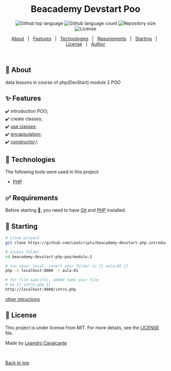 <div align="center" id="top"> 
  <!-- <img src="./.github/app.gif" alt="Beacademy Devstart Poo" /> -->

  &#xa0;

  <!-- <a href="https://beacademydevstartpoo.netlify.app">Demo</a> -->
</div>

<h1 align="center">Beacademy Devstart Poo</h1>

<p align="center">
  <img alt="Github top language" src="https://img.shields.io/github/languages/top/LeoScripts/beacademy-devstart-poo?color=56BEB8">

  <img alt="Github language count" src="https://img.shields.io/github/languages/count/LeoScripts/beacademy-devstart-poo?color=56BEB8">

  <img alt="Repository size" src="https://img.shields.io/github/repo-size/LeoScripts/beacademy-devstart-poo?color=56BEB8">

  <img alt="License" src="https://img.shields.io/github/license/LeoScripts/beacademy-devstart-poo?color=56BEB8">

  <!-- <img alt="Github issues" src="https://img.shields.io/github/issues/LeoScripts/beacademy-devstart-poo?color=56BEB8" /> -->

  <!-- <img alt="Github forks" src="https://img.shields.io/github/forks/LeoScripts/beacademy-devstart-poo?color=56BEB8" /> -->

  <!-- <img alt="Github stars" src="https://img.shields.io/github/stars/LeoScripts/beacademy-devstart-poo?color=56BEB8" /> -->
</p>

<!-- Status -->

<!-- <h4 align="center"> 
	🚧  Beacademy Devstart Poo 🚀 Under construction...  🚧
</h4> 

<hr> -->

<p align="center">
  <a href="#dart-about">About</a> &#xa0; | &#xa0; 
  <a href="#sparkles-features">Features</a> &#xa0; | &#xa0;
  <a href="#rocket-technologies">Technologies</a> &#xa0; | &#xa0;
  <a href="#white_check_mark-requirements">Requirements</a> &#xa0; | &#xa0;
  <a href="#checkered_flag-starting">Starting</a> &#xa0; | &#xa0;
  <a href="#memo-license">License</a> &#xa0; | &#xa0;
  <a href="https://github.com/LeoScripts" target="_blank">Author</a>
</p>

<br>

## :dart: About ##

data lessons in course of php(DevStart) module 2 POO

## :sparkles: Features ##

:heavy_check_mark: introduction POO;\
:heavy_check_mark: create classes;\
:heavy_check_mark: [use classes](./modulo-2/aula-01/intro.php);\
:heavy_check_mark: [encapsulation](./modulo-2/aula-02/index.php);\
:heavy_check_mark: [constructor](./modulo-2/aula-03/index.php);\



## :rocket: Technologies ##

The following tools were used in this project:
- [PHP](https://www.php.net/)


## :white_check_mark: Requirements ##

Before starting :checkered_flag:, you need to have [Git](https://git-scm.com) and [PHP](https://www.php.net/) installed.

## :checkered_flag: Starting ##
```bash
# clone project
git clone https://github.com/LeoScripts/beacademy-devstart-php-introducao.git

# access folder
cd beacademy-devstart-php-poo/modulo-2

# run sever local, insert your folder in {{ aula-02 }} 
php -S localhost:8000 -t aula-01

# for file specific, added name your file 
# ex {{ intro.php }}
http://localhost:8000/intro.php

```
[other intructions](https://github.com/LeoScripts/beacademy-devstart-introducaoaophp/blob/main/doc.md) 

## :memo: License ##

This project is under license from MIT. For more details, see the [LICENSE](LICENSE.md) file.


Made by <a href="https://github.com/LeoScripts" target="_blank">Leandro Cavalcante</a>

&#xa0;

<a href="#top">Back to top</a>